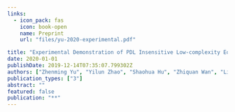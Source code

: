 ```yaml
---
links:
  - icon_pack: fas
    icon: book-open
    name: Preprint
    url: "files/yu-2020-experimental.pdf"

title: "Experimental Demonstration of PDL Insensitive Low-complexity Equalizer for Short-Reach Coherent Optical Transmission Systems"
date: 2020-01-01
publishDate: 2019-12-14T07:35:07.799302Z
authors: ["Zhenming Yu", "Yilun Zhao", "Shaohua Hu", "Zhiquan Wan", "Liang Shu", "Jing Zhang", "Kun Xu"]
publication_types: ["3"]
abstract: ""
featured: false
publication: "**"
---
```


